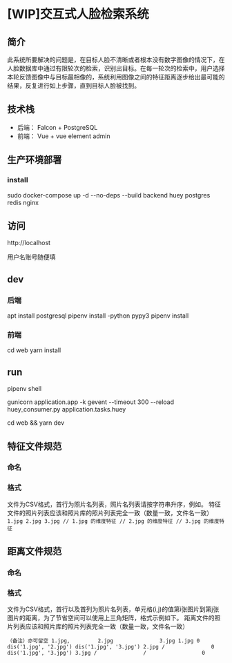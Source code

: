 # [WIP]交互式人脸检索系统

## 简介

此系统所要解决的问题是，在目标人脸不清晰或者根本没有数字图像的情况下，在人脸数据库中通过有限轮次的检索，识别出目标。在每一轮次的检索中，用户选择本轮反馈图像中与目标最相像的，系统利用图像之间的特征距离逐步给出最可能的结果，反复进行如上步骤，直到目标人脸被找到。

## 技术栈

* 后端： Falcon + PostgreSQL
* 前端： Vue + vue element admin

## 生产环境部署

### install

sudo docker-compose up -d --no-deps --build backend huey postgres redis nginx

## 访问

http://localhost

用户名账号随便填

## dev

### 后端

apt install postgresql
pipenv install -python pypy3
pipenv install

### 前端

cd web
yarn install


## run

pipenv shell
<!-- gunicorn application.app -->
gunicorn application.app -k gevent --timeout 300 --reload
huey_consumer.py application.tasks.huey

cd web && yarn dev
<!-- docker run --detach -p 80:8000 flask_gunicorn_app -->
## 特征文件规范

### 命名

<!-- *.dat -->

### 格式

文件为CSV格式，首行为照片名列表，照片名列表请按字符串升序，例如。
特征文件的照片列表应该和照片库的照片列表完全一致（数量一致，文件名一致）
`
1.jpg 2.jpg 3.jpg
// 1.jpg 的维度特征
// 2.jpg 的维度特征
// 3.jpg 的维度特征
`

## 距离文件规范

### 命名


### 格式

文件为CSV格式，首行以及首列为照片名列表，单元格(i,j)的值第i张图片到第j张图片的距离，为了节省空间可以使用上三角矩阵，格式示例如下。
距离文件的照片列表应该和照片库的照片列表完全一致（数量一致，文件名一致）

`
（备注）亦可留空 1.jpg,         2.jpg               3.jpg
1.jpg 0     dis('1.jpg', '2.jpg') dis('1.jpg', '3.jpg')
2.jpg /               0           dis('1.jpg', '3.jpg')
3.jpg /               /                  0
`

<!-- # docker -->

<!-- docker build .  -t cosformula/face-retrievatl:<tag> -->
<!-- docker-compose up -d --no-deps --build web postgres redis
docker-compose run web -->